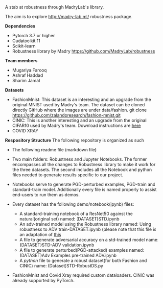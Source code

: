 A stab at robustness through MadryLab's library. 

The aim is to explore http://madry-lab.ml/ robustness package. 

**Dependencies**
  * Pytorch 3.7 or higher
  * Cudatoolkit 11
  * Scikit-learn 
  * Robustness library by Madry https://github.com/MadryLab/robustness 


**Team members**
- Mugariya Farooq
- Ashraf Haddad
- Sharim Jamal

**Datasets**
- FashionMnist: This dataset is an interesting and an upgrade from the original MNIST used by Madry's team. The dataset can be cloned directly GitHub where the images are under data/fashion.  git clone https://github.com/zalandoresearch/fashion-mnist.git
- CINIC: This is another interesting and an upgrade from the original CIFAR10 used by Madry's team. Download instructions are [here](https://github.com/BayesWatch/cinic-10)
- COVID XRAY


**Respository Structure**
The following repository is organized as such
* The following readme file (markdown file) 
* Two main folders: Robustness and Jupyter Notebooks. The former encompasses all the changes to Robustness library to make it work for the three datasets. The second includes all the Notebook and python files needed to generate results specific to our project. 
* Notebooks serve to generate PGD-perturbed examples, PGD-train and standard-train model. Additionally every file is named properly to assist end-users to run them as demos. 
* Every dataset has the following demo/notebook(ipynb) files: 
  -  A standard-training notebook of a ResNet50 against the natural(original set) named:  (DATASET)STD.ipynb
  -  An adv-trained model using the Robustness library  named: Using robustness to ADV train-DATASET.ipynb  (please note that this file is an adaptation of [this](https://github.com/MadryLab/robustness/blob/master/notebooks/Using%20robustness%20as%20a%20library.ipynb) 
  -  A file to generate adversarial accuracy on a std-trained model name: (DATASET)STD-ADV validation.ipynb
  -  A file to generate perturbed(PGD-attacked) examples named: (DATASET)Adv Examples pre-trained ADV.ipynb
  -  A _python_ file to generate a robust dataset(for both Fashion and CINIC) name: (Dataset)STD-RobustDS.py

* FashionMnist and Covid Xray required custom dataloaders. CINIC was already supported by PyTorch. 



